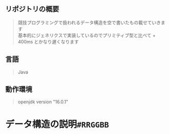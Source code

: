 ## リポジトリの概要
> 競技プログラミングで扱われるデータ構造を空で書いたもの載せていきます <br>
> 基本的にジェネリクスで実装しているのでプリミティブ型と比べて + 400ms とかなり遅くなります

## 言語
> Java

## 動作環境
> openjdk version "16.0.1"

# データ構造の説明`#RRGGBB`
